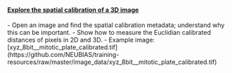 <h4 id='explore3D'><a href="#explore3D">Explore the spatial calibration of a 3D image</a></h4>
  - Open an image and find the spatial calibration  metadata; understand why this can be important. 
  - Show how to measure the Euclidian calibrated distances of pixels in 2D and 3D.
  - Example image: [xyz_8bit__mitotic_plate_calibrated.tif](https://github.com/NEUBIAS/training-resources/raw/master/image_data/xyz_8bit__mitotic_plate_calibrated.tif)
